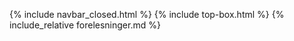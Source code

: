 {% include navbar_closed.html %}  {% include top-box.html %} {% include_relative forelesninger.md %}
